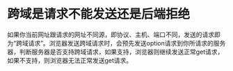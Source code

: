# 跨域是请求不能发送还是后端拒绝

如果你当前网址跟请求的网址不同源，即协议、主机、端口不同，发送的请求即为“跨域请求”。浏览器发送跨域请求时，会预先发送option请求到你所请求的服务器，判断服务器是否支持跨域请求，如果支持，浏览器则继续发送正常get请求，如果不支持，则浏览器无法正常发送get请求。

